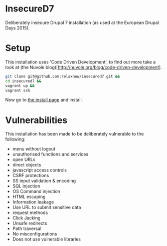 # InsecureD7
Deliberately insecure Drupal 7 installation (as used at the European Drupal Days 2015).

# Setup

This installation uses 'Code Driven Development', to find out more take a look at (the Nuvole blog)[http://nuvole.org/blog/code-driven-development].

```bash
git clone git@github.com:relaxnow/insecured7.git &&
cd insecured7 &&
vagrant up &&
vagrant ssh
```

Now go to [the install page](http://192.168.33.10/install.php) and install.

# Vulnerabilities

This installation has been made to be deliberately vulnerable to the following:

* menu without logout
* unauthorised functions and services
* open URLs
* direct objects
* javascript access controls
* CSRF protections
* SS input validation & encoding
* SQL injection
* OS Command injection
* HTML escaping
* Information leakage
* Use URL to submit sensitive data
* request methods
* Click Jacking
* Unsafe redirects
* Path traversal
* No misconfigurations
* Does not use vulnerable libraries
